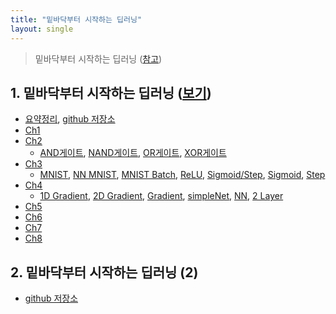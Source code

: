 ```yaml
---
title: "밑바닥부터 시작하는 딥러닝"
layout: single
---
```


> 밑바닥부터 시작하는 딥러닝 ([참고][0-1])

## 1. 밑바닥부터 시작하는 딥러닝 ([보기][1-0])
* [요약정리][1-11], [github 저장소][1-22]
* [Ch1][1-1]
* [Ch2][1-2]
  * [AND게이트][12-1], [NAND게이트][12-2], [OR게이트][12-3], [XOR게이트][12-4]
* [Ch3][1-3]
  * [MNIST][13-1], [NN MNIST][13-2], [MNIST Batch][13-3], [ReLU][13-4], [Sigmoid/Step][13-5], [Sigmoid][13-6], [Step][13-7]
* [Ch4][1-4]
  * [1D Gradient][14-1], [2D Gradient][14-2], [Gradient][14-3], [simpleNet][14-4], [NN][14-5], [2 Layer][14-6]
* [Ch5][1-5]
* [Ch6][1-6]
* [Ch7][1-7]
* [Ch8][1-8]

## 2. 밑바닥부터 시작하는 딥러닝 (2)
* [github 저장소][2-1]

[0-1]: https://www.mindmeister.com/ko/812276967/_?fullscreen=1
[1-0]: https://preview2.hanbit.co.kr/books/riaq/#p=1
[1-11]: https://nbviewer.org/github/SDRLurker/deep-learning/blob/master/%EB%AA%A9%EC%B0%A8.ipynb
[1-22]: https://github.com/WegraLee/deep-learning-from-scratch
[1-1]: https://drive.google.com/file/d/1P5xcmvA_mS4VKhaCIi0pMheV9N1W7_7Y/view
[1-2]: https://drive.google.com/file/d/1P4TI9B8ZANCTQqAa3lwPc6rNLcDj_gtg/view
[12-1]: https://colab.research.google.com/drive/1OXpZBLp2tyodK7wCeExKMuwYEqVRa637
[12-2]: https://colab.research.google.com/drive/1OXtDgpn5-FSLvJBawzZp2GpPCdOe5hmB
[12-3]: https://colab.research.google.com/drive/1OZAfhO84T6iPl6ZSBC8g88v6QOvodZIM
[12-4]: https://colab.research.google.com/drive/1OTfdwkNybgRucUaaa1G9WaZfqUn11U7A
[1-3]: https://drive.google.com/file/d/1OzU9_2jr3kzIYzEGnYiXoi3ZC_larQ35/view
[13-1]: https://colab.research.google.com/drive/1TKdBPvSt54Uf3sIbZSiRGXrF_H1JhVzb
[13-2]: https://colab.research.google.com/drive/1POVXR6I5TEIMXtFcgVdIUff1lgztAY3r
[13-3]: https://colab.research.google.com/drive/1POnbSI5dJm44ex5vGUxIsEH5hT52AjyB
[13-4]: https://colab.research.google.com/drive/1PTUorKcyN9jYDakEff4vGGoCnI5j6olh
[13-5]: https://colab.research.google.com/drive/1Pc17uMxWQx8Ci3dIar7gYmvSBQi_sJwe
[13-6]: https://colab.research.google.com/drive/1PgovMsHv5oEBe21R2SGXnKS2TDPcc9G9
[13-7]: https://colab.research.google.com/drive/1Ph8yAwQxHN7RICEnNr5LEjHA-ViPfCr8
[1-4]: https://drive.google.com/file/d/1OzOnHEfkPpJoBZCT9bugNAjyZyI3dGJO/view
[14-1]: https://colab.research.google.com/drive/1QAtkPwDEtcCsO3CUTVTQs0HZJNgsMPMj
[14-2]: https://colab.research.google.com/drive/1Q3nRkkE-FQ2yOxkUxAAH5kjHeh8edQfV
[14-3]: https://colab.research.google.com/drive/1Q18IYHBpiJLCgYKJtK9liwKCsCkMmzw3
[14-4]: https://colab.research.google.com/drive/1Puo2jiCHt1Eqrhz9d27FxnTZq7_c23Y_
[14-5]: https://colab.research.google.com/drive/1Pt5o1dqI37QlrIynS_KW-szgrdGWBRuE
[14-6]: https://colab.research.google.com/drive/1Psi6qsO2PU2lMe9YKMBf3zqx-KLhtvtu
[1-5]: https://drive.google.com/file/d/1OxrpYxUIAmAy39xJS25JL-Wylu76PhWP/view
[1-6]: https://drive.google.com/file/d/1Ow4Lq_d_6M5OGn53m8nn4kDYNpkZtTDo/view
[1-7]: https://drive.google.com/file/d/1Os-HbeMqQ8CZRZ_BCma6IZ0CE_16OyX2/view
[1-8]: https://drive.google.com/file/d/1OiP6IYXVOUX9l3pR-FGb7k5lsSRtzjS3/view

[2-1]: https://github.com/WegraLee/deep-learning-from-scratch-2
